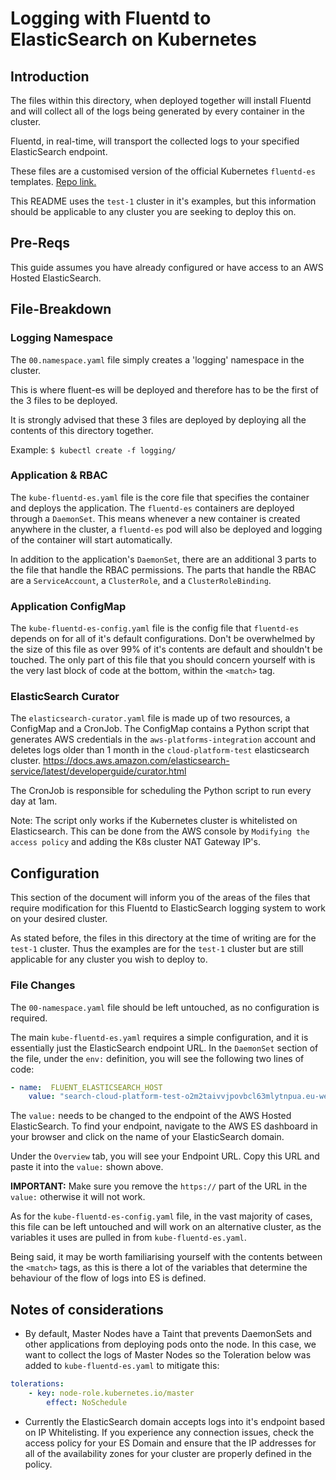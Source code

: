 # Logging with Fluentd to ElasticSearch on Kubernetes 

## Introduction
The files within this directory, when deployed together will install Fluentd and will collect all of the logs being generated by every container in the cluster.

Fluentd, in real-time, will transport the collected logs to your specified ElasticSearch endpoint.

These files are a customised version of the official Kubernetes `fluentd-es` templates. [Repo link.](https://github.com/kubernetes/kubernetes/tree/master/cluster/addons/fluentd-elasticsearch)

This README uses the `test-1` cluster in it's examples, but this information should be applicable to any cluster you are seeking to deploy this on.

## Pre-Reqs
This guide assumes you have already configured or have access to an AWS Hosted ElasticSearch.

## File-Breakdown

### Logging Namespace

The `00.namespace.yaml` file simply creates a 'logging' namespace in the cluster. 

This is where fluent-es will be deployed and therefore has to be the first of the 3 files to be deployed.

It is strongly advised that these 3 files are deployed by deploying all the contents of this directory together. 

Example: `$ kubectl create -f logging/`

### Application & RBAC

The `kube-fluentd-es.yaml` file is the core file that specifies the container and deploys the application. The `fluentd-es` containers are deployed through a `DaemonSet`. This means whenever a new container is created anywhere in the cluster, a `fluentd-es` pod will also be deployed and logging of the container will start automatically. 

In addition to the application's `DaemonSet`, there are an additional 3 parts to the file that handle the RBAC permissions. The parts that handle the RBAC are a `ServiceAccount`, a `ClusterRole`, and a `ClusterRoleBinding`. 

### Application ConfigMap

The `kube-fluentd-es-config.yaml` file is the config file that `fluentd-es` depends on for all of it's default configurations. Don't be overwhelmed by the size of this file as over 99% of it's contents are default and shouldn't be touched. The only part of this file that you should concern yourself with is the very last block of code at the bottom, within the `<match>` tag.

### ElasticSearch Curator

The `elasticsearch-curator.yaml` file is made up of two resources, a ConfigMap and a CronJob. The ConfigMap contains a Python script that generates AWS credentials in the `aws-platforms-integration` account and deletes logs older than 1 month in the `cloud-platform-test` elasticsearch cluster. 
https://docs.aws.amazon.com/elasticsearch-service/latest/developerguide/curator.html

The CronJob is responsible for scheduling the Python script to run every day at 1am. 

Note: The script only works if the Kubernetes cluster is whitelisted on Elasticsearch. This can be done from the AWS console by `Modifying the access policy` and adding the K8s cluster NAT Gateway IP's.

## Configuration 

This section of the document will inform you of the areas of the files that require modification for this Fluentd to ElasticSearch logging system to work on your desired cluster. 

As stated before, the files in this directory at the time of writing are for the `test-1` cluster. Thus the examples are for the `test-1` cluster but are still applicable for any cluster you wish to deploy to.

### File Changes

The `00-namespace.yaml` file should be left untouched, as no configuration is required. 

The main `kube-fluentd-es.yaml` requires a simple configuration, and it is essentially just the ElasticSearch endpoint URL.
In the `DaemonSet` section of the file, under the `env:` definition, you will see the following two lines of code:
```yaml
- name:  FLUENT_ELASTICSEARCH_HOST
    value: "search-cloud-platform-test-o2m2taivvjpovbcl63mlytnpua.eu-west-1.es.amazonaws.com"
```
The `value:` needs to be changed to the endpoint of the AWS Hosted ElasticSearch. To find your endpoint, navigate to the AWS ES dashboard in your browser and click on the name of your ElasticSearch domain.

Under the `Overview` tab, you will see your Endpoint URL. Copy this URL and paste it into the `value:` shown above. 

**IMPORTANT:** Make sure you remove the `https://` part of the URL in the `value:` otherwise it will not work.

As for the `kube-fluentd-es-config.yaml` file, in the vast majority of cases, this file can be left untouched and will work on an alternative cluster, as the variables it uses are pulled in from `kube-fluentd-es.yaml`. 

Being said, it may be worth familiarising yourself with the contents between the `<match>` tags, as this is there a lot of the variables that determine the behaviour of the flow of logs into ES is defined.

## Notes of considerations

* By default, Master Nodes have a Taint that prevents DaemonSets and other applications from deploying pods onto the node. In this case, we want to collect the logs of Master Nodes so the Toleration below was added to `kube-fluentd-es.yaml` to mitigate this:
```yaml
tolerations:
    - key: node-role.kubernetes.io/master
        effect: NoSchedule
```

* Currently the ElasticSearch domain accepts logs into it's endpoint based on IP Whitelisting. If you experience any connection issues, check the access policy for your ES Domain and ensure that the IP addresses for all of the availability zones for your cluster are properly defined in the policy.

